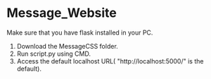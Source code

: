 # Message_Website
Make sure that you have flask installed in your PC.

1. Download the MessageCSS folder.
2. Run script.py using CMD.
3. Access the default localhost URL( "http://localhost:5000/" is the default).
